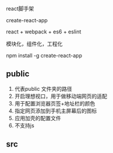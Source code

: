 react脚手架

create-react-app

react + webpack + es6 + eslint

模块化，组件化，工程化

npm install -g create-react-app

## public

1. 代表public 文件夹的路径
2. 开启理想视口，用于做移动端网页的适配
3. 用于配置浏览器页签+地址栏的颜色
4. 指定网页添加到手机主屏幕后的图标
5. 应用加壳的配置文件
6. 不支持js

## src

